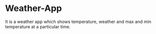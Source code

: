 # Weather-App
It is a weather app which shows temperature, weather and max and min temperature at a particular time.
